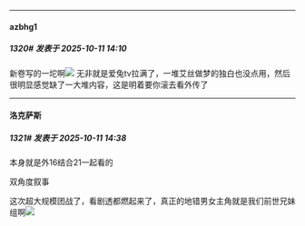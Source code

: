 ﻿
*****

####  azbhg1  
##### 1320#       发表于 2025-10-11 14:10

新卷写的一坨啊<img src="https://static.stage1st.com/image/smiley/face2017/003.png" referrerpolicy="no-referrer">
无非就是爱兔tv拉满了，一堆艾丝做梦的独白也没点用，然后很明显感觉缺了一大堆内容，这是明着要你滚去看外传了


*****

####  洛克萨斯  
##### 1321#       发表于 2025-10-11 14:38

本身就是外16结合21一起看的

双角度叙事

这次超大规模团战了，看剧透都燃起来了，真正的地错男女主角就是我们前世兄妹组啊<img src="https://static.stage1st.com/image/smiley/face2017/033.png" referrerpolicy="no-referrer">

